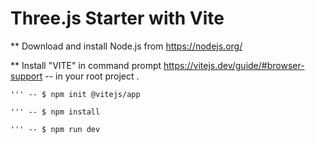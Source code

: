 # Three.js Starter with Vite

** Download and install Node.js from https://nodejs.org/

** Install "VITE" in command prompt https://vitejs.dev/guide/#browser-support -- in your root project .

    ''' -- $ npm init @vitejs/app
    
    ''' -- $ npm install
    
    ''' -- $ npm run dev
    
    
